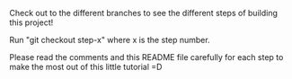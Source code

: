 Check out to the different branches to see the different steps of building this project!

Run "git checkout step-x" where x is the step number.

Please read the comments and this README file carefully for each step to make the most out of this little tutorial =D